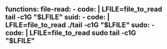 functions:
  file-read:
    - code: |
        LFILE=file_to_read
        tail -c1G "$LFILE"
  suid:
    - code: |
        LFILE=file_to_read
        ./tail -c1G "$LFILE"
  sudo:
    - code: |
        LFILE=file_to_read
        sudo tail -c1G "$LFILE"
---
